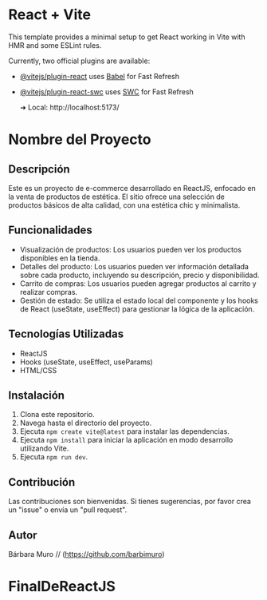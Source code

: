 # React + Vite

This template provides a minimal setup to get React working in Vite with HMR and some ESLint rules.

Currently, two official plugins are available:

- [@vitejs/plugin-react](https://github.com/vitejs/vite-plugin-react/blob/main/packages/plugin-react/README.md) uses [Babel](https://babeljs.io/) for Fast Refresh
- [@vitejs/plugin-react-swc](https://github.com/vitejs/vite-plugin-react-swc) uses [SWC](https://swc.rs/) for Fast Refresh

  ➜  Local:   http://localhost:5173/
# Nombre del Proyecto

## Descripción
Este es un proyecto de e-commerce desarrollado en ReactJS, enfocado en la venta de productos de estética. El sitio ofrece una selección de productos básicos de alta calidad, con una estética chic y minimalista.

## Funcionalidades
- Visualización de productos: Los usuarios pueden ver los productos disponibles en la tienda.
- Detalles del producto: Los usuarios pueden ver información detallada sobre cada producto, incluyendo su descripción, precio y disponibilidad.
- Carrito de compras: Los usuarios pueden agregar productos al carrito y realizar compras.
- Gestión de estado: Se utiliza el estado local del componente y los hooks de React (useState, useEffect) para gestionar la lógica de la aplicación.

## Tecnologías Utilizadas
- ReactJS
- Hooks (useState, useEffect, useParams)
- HTML/CSS

## Instalación
1. Clona este repositorio.
2. Navega hasta el directorio del proyecto.
3. Ejecuta `npm create vite@latest` para instalar las dependencias.
4. Ejecuta `npm install` para iniciar la aplicación en modo desarrollo utilizando Vite.
5. Ejecuta `npm run dev`.

## Contribución
Las contribuciones son bienvenidas. Si tienes sugerencias, por favor crea un "issue" o envía un "pull request".

## Autor
Bárbara Muro // (https://github.com/barbimuro)



# FinalDeReactJS
